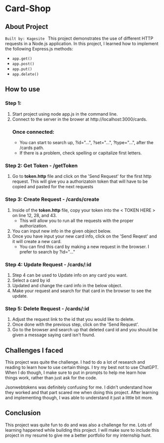 # Card-Shop

## About Project
`Built by: Kagesite `
This project demonstrates the use of different HTTP requests in a Node.js application. In this project, I learned how to implement the following Express.js methods:
- `app.get()`
- `app.post()`
- `app.put()`
- `app.delete()`

## How to use
### Step 1:
1. Start project using node app.js in the command line.
2. Connect to the server in the brower at http://localhost:3000/cards.
    ### Once connected:
    - You can start to search up, ?id="...", ?set="...", ?type="...", after the /cards path.
    - If there is a problem, check spelling or capitalize first letters.

### Step 2: Get Token - /getToken
1. Go to **token.http** file and click on the 'Send Request' for the first http request. This will give you a authorizatoin token that will have to be copied and pasted for the next requests

### Step 3: Create Request - /cards/create
1. Inside of the **token.http** file, copy your token into the < TOKEN HERE > on line 12, 28, and 43.
    - This will allow you to run all the requests with the proper authorization.
2. You can input new info in the given object below.
3. Once you have input your new card info, click on the 'Send Reqest' and it will create a new card.
    - You can find this card by making a new request in the browser. I prefer to search by ?id="..."

### Step 4: Update Request - /cards/:id
1. Step 4 can be used to Update info on any card you want.
2. Select a card by id
3. Updated and change the card info in the below object.
4. Make your request and search for that card in the browser to see the update.

### Step 5: Delete Request - /cards/:id
1. Adjust the request link to the id that you would like to delete.
2. Once done with the previous step, click on the 'Send Request'.
3. Go to the browser and search up that deleted card id and you should be given a message saying card isn't found.


## Challenges I faced
This project was quite the challenge. I had to do a lot of research and reading to learn how to use certain things. I try my best not to use ChatGPT. When I do though, I make sure to put in prompts to help me learn how things work, rather than just ask for the code.

Jsonwebtokens was definitely confusing for me. I didn't understand how they worked and that part scared me when doing this project. After learning and implementing though, I was able to understand it just a little bit more. 

## Conclusion
This project was quite fun to do and was also a challenge for me. Lots of learning happened while building this project. I will make sure to include this project in my resumé to give me a better portfolio for my internship hunt.